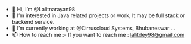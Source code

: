 - 👋 Hi, I’m @Lalitnarayan98
- 👀 I’m interested in Java related projects or work, It may be full stack or backend service.
- 🌱 I’m currently working at @Cirruscloud Systems, Bhubaneswar ...
- 📫 How to reach me :- If you want to reach me : lalitdey98@gmail.com

<!---
Lalitnarayan98/Lalitnarayan98 is a ✨ special ✨ repository because its `README.md` (this file) appears on your GitHub profile.
You can click the Preview link to take a look at your changes.
--->
